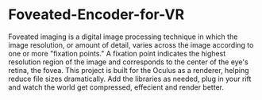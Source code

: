 # Foveated-Encoder-for-VR
Foveated imaging is a digital image processing technique in which the image resolution, or amount of detail, varies across the image according to one or more "fixation points." A fixation point indicates the highest resolution region of the image and corresponds to the center of the eye's retina, the fovea. This project is built for the Oculus as a renderer, helping reduce file sizes dramatically. 
Add the libraries as needed, plug in your rift and watch the world get compressed, effecient and render better. 
